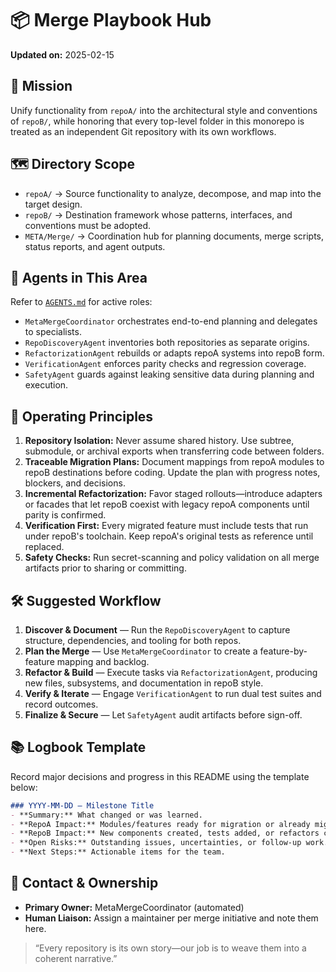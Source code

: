 # 📦 Merge Playbook Hub

**Updated on:** 2025-02-15

## 🎯 Mission
Unify functionality from `repoA/` into the architectural style and conventions of `repoB/`, while honoring that every top-level folder in this monorepo is treated as an independent Git repository with its own workflows.

## 🗺️ Directory Scope
- `repoA/` → Source functionality to analyze, decompose, and map into the target design.
- `repoB/` → Destination framework whose patterns, interfaces, and conventions must be adopted.
- `META/Merge/` → Coordination hub for planning documents, merge scripts, status reports, and agent outputs.

## 🧠 Agents in This Area
Refer to [`AGENTS.md`](./AGENTS.md) for active roles:
- `MetaMergeCoordinator` orchestrates end-to-end planning and delegates to specialists.
- `RepoDiscoveryAgent` inventories both repositories as separate origins.
- `RefactorizationAgent` rebuilds or adapts repoA systems into repoB form.
- `VerificationAgent` enforces parity checks and regression coverage.
- `SafetyAgent` guards against leaking sensitive data during planning and execution.

## 🧾 Operating Principles
1. **Repository Isolation:** Never assume shared history. Use subtree, submodule, or archival exports when transferring code between folders.
2. **Traceable Migration Plans:** Document mappings from repoA modules to repoB destinations before coding. Update the plan with progress notes, blockers, and decisions.
3. **Incremental Refactorization:** Favor staged rollouts—introduce adapters or facades that let repoB coexist with legacy repoA components until parity is confirmed.
4. **Verification First:** Every migrated feature must include tests that run under repoB's toolchain. Keep repoA's original tests as reference until replaced.
5. **Safety Checks:** Run secret-scanning and policy validation on all merge artifacts prior to sharing or committing.

## 🛠️ Suggested Workflow
1. **Discover & Document** — Run the `RepoDiscoveryAgent` to capture structure, dependencies, and tooling for both repos.
2. **Plan the Merge** — Use `MetaMergeCoordinator` to create a feature-by-feature mapping and backlog.
3. **Refactor & Build** — Execute tasks via `RefactorizationAgent`, producing new files, subsystems, and documentation in repoB style.
4. **Verify & Iterate** — Engage `VerificationAgent` to run dual test suites and record outcomes.
5. **Finalize & Secure** — Let `SafetyAgent` audit artifacts before sign-off.

## 📚 Logbook Template
Record major decisions and progress in this README using the template below:

```markdown
### YYYY-MM-DD — Milestone Title
- **Summary:** What changed or was learned.
- **RepoA Impact:** Modules/features ready for migration or already migrated.
- **RepoB Impact:** New components created, tests added, or refactors completed.
- **Open Risks:** Outstanding issues, uncertainties, or follow-up work.
- **Next Steps:** Actionable items for the team.
```

## 📮 Contact & Ownership
- **Primary Owner:** MetaMergeCoordinator (automated)
- **Human Liaison:** Assign a maintainer per merge initiative and note them here.

> “Every repository is its own story—our job is to weave them into a coherent narrative.”
